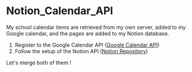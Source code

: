 # Notion_Calendar_API

My school calendar items are retrieved from my own server, added to my Google calendar, and the pages are added to my Notion database.

1. Register to the Google Calendar API ([Google Calendar API](https://developers.google.com/calendar/api/quickstart/nodejs))
2. Follow the setup of the Notion API ([Notion Repository](https://github.com/makenotion/notion-sdk-js))

Let's merge both of them !
